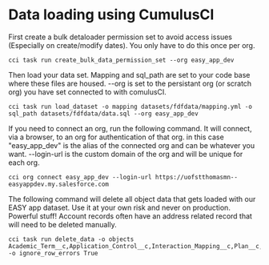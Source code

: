 # Data loading using CumulusCI

First create a bulk detaloader permission set to avoid access issues (Especially on create/modify dates). You only have to do this
once per org.

```
cci task run create_bulk_data_permission_set --org easy_app_dev
```

Then load your data set. Mapping and sql_path are set to your code base where these files are housed. --org is set
to the persistant org (or scratch org) you have set connected to with comulusCI.

```
cci task run load_dataset -o mapping datasets/fdfdata/mapping.yml -o sql_path datasets/fdfdata/data.sql --org easy_app_dev
```

If you need to connect an org, run the following command. It will connect, via a browser, to an org for authentication of
that org. in this case "easy_app_dev" is the alias of the connected org and can be whatever you want. --login-url is the
custom domain of the org and will be unique for each org.

```
cci org connect easy_app_dev --login-url https://uofstthomasmn--easyappdev.my.salesforce.com
```

The following command will delete all object data that gets loaded with our EASY app dataset. Use
it at your own risk and never on production. Powerful stuff! Account records often have an address related
record that will need to be deleted manually.

```
cci task run delete_data -o objects Academic_Term__c,Application_Control__c,Interaction_Mapping__c,Plan__c,Staging_Record__c,hed__Language__c,EASY_Widget__c,Program__c,hed__Academic_Certification__c,hed__Program_Plan__c,hed__Term__c,Intended_Program_Term__c,Requirement__c,Requirement_Item__c,Question__c,Question_Dependency__c,Application_Review__c,Application__c,Recommendation__c,Requirement_Response__c,Question_Response__c,CampaignMember,Contact,Education_History__c,Family__c,Opportunity,Work_History__c,hed__Address__c,hed__Affiliation__c,hed__Contact_Language__c,hed__Education_History__c,hed__Test__c,Lead,hed__Program_Enrollment__c,hed__Test_Score__c,Interaction__c -o ignore_row_errors True
```

